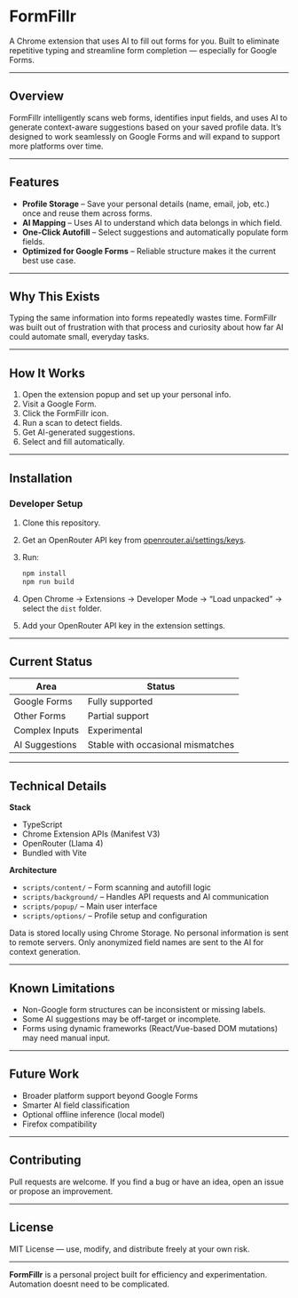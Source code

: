 # FormFillr

A Chrome extension that uses AI to fill out forms for you. Built to eliminate repetitive typing and streamline form completion — especially for Google Forms.

---

## Overview

FormFillr intelligently scans web forms, identifies input fields, and uses AI to generate context-aware suggestions based on your saved profile data. It’s designed to work seamlessly on Google Forms and will expand to support more platforms over time.

---

## Features

- **Profile Storage** – Save your personal details (name, email, job, etc.) once and reuse them across forms.
- **AI Mapping** – Uses AI to understand which data belongs in which field.
- **One-Click Autofill** – Select suggestions and automatically populate form fields.
- **Optimized for Google Forms** – Reliable structure makes it the current best use case.

---

## Why This Exists

Typing the same information into forms repeatedly wastes time. FormFillr was built out of frustration with that process and curiosity about how far AI could automate small, everyday tasks.

---

## How It Works

1. Open the extension popup and set up your personal info.
2. Visit a Google Form.
3. Click the FormFillr icon.
4. Run a scan to detect fields.
5. Get AI-generated suggestions.
6. Select and fill automatically.

---

## Installation

### Developer Setup

1. Clone this repository.
2. Get an OpenRouter API key from [openrouter.ai/settings/keys](https://openrouter.ai/settings/keys).
3. Run:

   ```bash
   npm install
   npm run build
   ```

4. Open Chrome → Extensions → Developer Mode → “Load unpacked” → select the `dist` folder.
5. Add your OpenRouter API key in the extension settings.

---

## Current Status

| Area           | Status                            |
| -------------- | --------------------------------- |
| Google Forms   | Fully supported                   |
| Other Forms    | Partial support                   |
| Complex Inputs | Experimental                      |
| AI Suggestions | Stable with occasional mismatches |

---

## Technical Details

**Stack**

- TypeScript
- Chrome Extension APIs (Manifest V3)
- OpenRouter (Llama 4)
- Bundled with Vite

**Architecture**

- `scripts/content/` – Form scanning and autofill logic
- `scripts/background/` – Handles API requests and AI communication
- `scripts/popup/` – Main user interface
- `scripts/options/` – Profile setup and configuration

Data is stored locally using Chrome Storage. No personal information is sent to remote servers. Only anonymized field names are sent to the AI for context generation.

---

## Known Limitations

- Non-Google form structures can be inconsistent or missing labels.
- Some AI suggestions may be off-target or incomplete.
- Forms using dynamic frameworks (React/Vue-based DOM mutations) may need manual input.

---

## Future Work

- Broader platform support beyond Google Forms
- Smarter AI field classification
- Optional offline inference (local model)
- Firefox compatibility

---

## Contributing

Pull requests are welcome.
If you find a bug or have an idea, open an issue or propose an improvement.

---

## License

MIT License — use, modify, and distribute freely at your own risk.

---

**FormFillr** is a personal project built for efficiency and experimentation. Automation doesnt need to be complicated.
